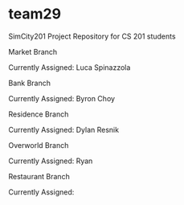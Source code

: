 team29
======

SimCity201 Project Repository for CS 201 students


Market Branch

Currently Assigned: Luca Spinazzola

Bank Branch

Currently Assigned: Byron Choy

Residence Branch

Currently Assigned: Dylan Resnik

Overworld Branch

Currently Assigned: Ryan

Restaurant Branch

Currently Assigned:

